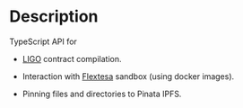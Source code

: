 # Description

TypeScript API for

* [LIGO](https://ligolang.org/) contract compilation.

* Interaction with [Flextesa](https://tezos.gitlab.io/flextesa/) sandbox (using
  docker images).

* Pinning files and directories to Pinata IPFS.
